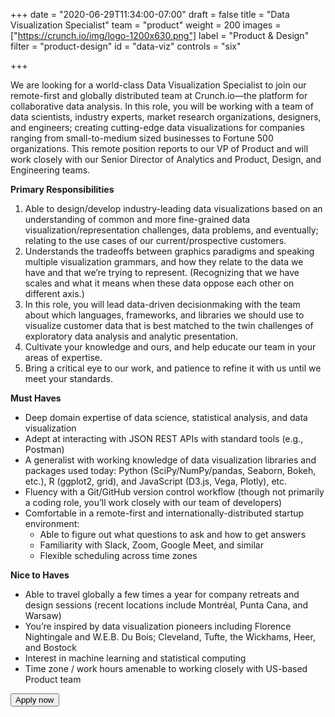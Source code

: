 +++
date = "2020-06-29T11:34:00-07:00"
draft = false
title = "Data Visualization Specialist"
team = "product"
weight = 200
images = ["https://crunch.io/img/logo-1200x630.png"]
label = "Product & Design"
filter = "product-design"
id = "data-viz"
controls = "six"

+++

We are looking for a world-class Data Visualization Specialist to join our remote-first and globally distributed team at Crunch.io—the platform for collaborative data analysis. In this role, you will be working with a team of data scientists, industry experts, market research organizations, designers, and engineers; creating cutting-edge data visualizations for companies ranging from small-to-medium sized businesses to Fortune 500 organizations. This remote position reports to our VP of Product and will work closely with our Senior Director of Analytics and Product, Design, and Engineering teams.

**Primary Responsibilities**

1. Able to design/develop industry-leading data visualizations based on an understanding of common and more fine-grained data visualization/representation challenges, data problems, and eventually; relating to the use cases of our current/prospective customers.
2. Understands the tradeoffs between graphics paradigms and speaking multiple visualization grammars, and how they relate to the data we have and that we’re trying to represent. (Recognizing that we have scales and what it means when these data oppose each other on different axis.)
3. In this role, you will lead data-driven decisionmaking with the team about which languages, frameworks, and libraries we should use to visualize customer data that is best matched to the twin challenges of exploratory data analysis and analytic presentation.
4. Cultivate your knowledge and ours, and help educate our team in your areas of expertise.
5. Bring a critical eye to our work, and patience to refine it with us until we meet your standards.


**Must Haves**

- Deep domain expertise of data science, statistical analysis, and data visualization
- Adept at interacting with JSON REST APIs with standard tools (e.g., Postman)
- A generalist with working knowledge of data visualization libraries and packages used today: Python (SciPy/NumPy/pandas, Seaborn, Bokeh, etc.), R (ggplot2, grid), and JavaScript (D3.js, Vega, Plotly), etc.
- Fluency with a Git/GitHub version control workflow (though not primarily a coding role, you’ll work closely with our team of developers)
- Comfortable in a remote-first and internationally-distributed startup environment:
    - Able to figure out what questions to ask and how to get answers
    - Familiarity with Slack, Zoom, Google Meet, and similar
    - Flexible scheduling across time zones

**Nice to Haves**

- Able to travel globally a few times a year for company retreats and design sessions (recent locations include Montréal, Punta Cana, and Warsaw)
- You’re inspired by data visualization pioneers including Florence Nightingale and W.E.B. Du Bois; Cleveland, Tufte, the Wickhams, Heer, and Bostock
- Interest in machine learning and statistical computing
- Time zone / work hours amenable to working closely with US-based Product team

<button class="btn btn-primary" onclick="location.href='https://smrtr.io/4F6hw';">Apply now</button>
